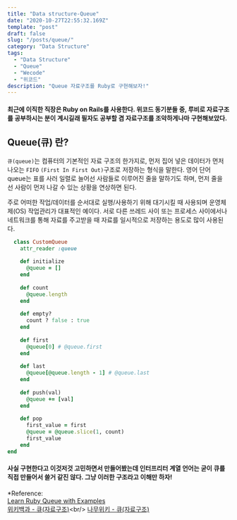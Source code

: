 ```yaml
---
title: "Data structure-Queue"
date: "2020-10-27T22:55:32.169Z"
template: "post"
draft: false
slug: "/posts/queue/"
category: "Data Structure"
tags:
  - "Data Structure"
  - "Queue"
  - "Wecode"
  - "위코드"
description: "Queue 자료구조를 Ruby로 구현해보자!"
---
```


#### 최근에 이직한 직장은 Ruby on Rails를 사용한다. 위코드 동기분들 중, 루비로 자료구조를 공부하시는 분이 계시길래 필자도 공부할 겸 자료구조를 조악하게나마 구현해보았다.

## Queue(큐) 란?

`큐(queue)`는 컴퓨터의 기본적인 자료 구조의 한가지로, 먼저 집어 넣은 데이터가 먼저 나오는 `FIFO` `(First In First Out)`구조로 저장하는 형식을 말한다. 
영어 단어 queue는 표를 사러 일렬로 늘어선 사람들로 이루어진 줄을 말하기도 하며, 먼저 줄을 선 사람이 먼저 나갈 수 있는 상황을 연상하면 된다.

주로 어떠한 작업/데이터를 순서대로 실행/사용하기 위해 대기시킬 때 사용되며 운영체제(OS) 작업관리가 대표적인 예이다.
서로 다른 쓰레드 사이 또는 프로세스 사이에서나 네트워크를 통해 자료를 주고받을 때 자료를 일시적으로 저장하는 용도로 많이 사용된다.

```Ruby
  class CustomQueue
    attr_reader :queue
    
    def initialize
      @queue = []
    end
    
    def count
      @queue.length
    end
    
    def empty?
      count ? false : true
    end
    
    def first
      @queue[0] # @queue.first
    end
    
    def last
      @queue[@queue.length - 1] # @queue.last
    end
    
    def push(val)
      @queue += [val]
    end
    
    def pop
      first_value = first
      @queue = @queue.slice(1, count)
      first_value
    end
end
```

#### 사실 구현한다고 이것저것 고민하면서 만들어봤는데 인터프리터 계열 언어는 굳이 큐를 직접 만들어서 쓸거 같진 않다. 그냥 이러한 구조라고 이해만 하자!

\*Reference:<br/>
[Learn Ruby Queue with Examples](https://medium.com/@bing.xie78/learn-ruby-queue-with-examples-3269d1d2a42e)<br/>
[위키백과 - 큐(자료구조)](https://ko.wikipedia.org/wiki/%ED%81%90_(%EC%9E%90%EB%A3%8C_%EA%B5%AC%EC%A1%B0))<br/>
[나무위키 - 큐(자료구조)](https://namu.wiki/w/%ED%81%90(%EC%9E%90%EB%A3%8C%EA%B5%AC%EC%A1%B0))<br/>

